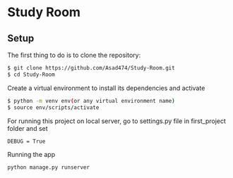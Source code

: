
#   Study Room



## Setup

The first thing to do is to clone the repository:

```bash
$ git clone https://github.com/Asad474/Study-Room.git
$ cd Study-Room
```

Create a virtual environment to install its dependencies and activate

```bash
$ python -m venv env(or any virtual environment name)
$ source env/scripts/activate
```

For running this project on local server, go to settings.py file in first_project folder and set

```bash 
DEBUG = True
```

Running the app 

```bash 
python manage.py runserver
```
